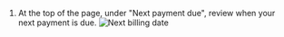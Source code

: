 1. At the top of the page, under "Next payment due", review when your next payment is due.
   ![Next billing date](/assets/images/help/billing/settings_billing_next_payment.png)

